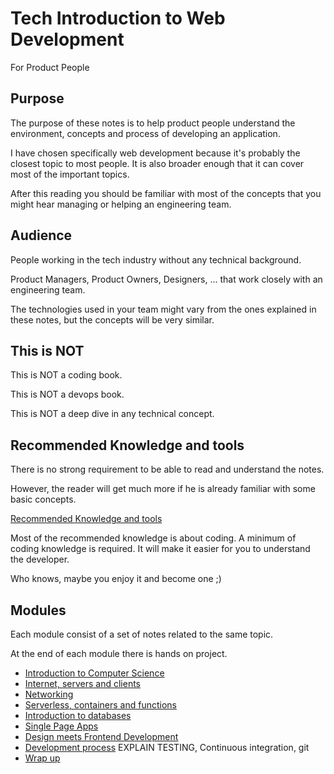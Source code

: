 # Tech Introduction to Web Development

For Product People

## Purpose

The purpose of these notes is to help product people understand the environment, concepts and process of developing an application.

I have chosen specifically web development because it's probably the closest topic to most people. It is also broader enough that it can cover most of the important topics.

After this reading you should be familiar with most of the concepts that you might hear managing or helping an engineering team.

## Audience

People working in the tech industry without any technical background.

Product Managers, Product Owners, Designers, ... that work closely with an engineering team.

The technologies used in your team might vary from the ones explained in these notes, but the concepts will be very similar.

## This is NOT

This is NOT a coding book.

This is NOT a devops book.

This is NOT a deep dive in any technical concept.

## Recommended Knowledge and tools

There is no strong requirement to be able to read and understand the notes.

However, the reader will get much more if he is already familiar with some basic concepts.

[Recommended Knowledge and tools](recommended-prework/recommended.md)

Most of the recommended knowledge is about coding. A minimum of coding knowledge is required. It will make it easier for you to understand the developer.

Who knows, maybe you enjoy it and become one ;\)

## Modules

Each module consist of a set of notes related to the same topic.

At the end of each module there is hands on project.

* [Introduction to Computer Science](intro-cs/README.md)
* [Internet, servers and clients](servers/README.md)
* [Networking](networking/README.md)
* [Serverless, containers and functions](networking/README.md)
* [Introduction to databases](databases/README.md)
* [Single Page Apps](spa/README.md/)
* [Design meets Frontend Development](./)
* [Development process](./) EXPLAIN TESTING, Continuous integration, git
* [Wrap up](./)

